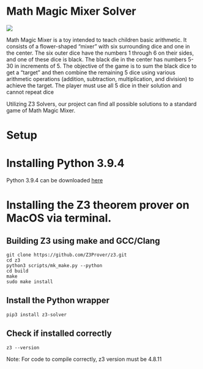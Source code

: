 # Math Magic Mixer Solver

![](https://images-na.ssl-images-amazon.com/images/I/51I%2BBA18wzL._AC_.jpg)

Math Magic Mixer is a toy intended to teach children basic arithmetic. It consists of a flower-shaped “mixer” with six surrounding dice and one in the center. The six outer dice have the numbers 1 through 6 on their sides, and one of these dice is black. The black die in the center has numbers 5-30 in increments of 5. The objective of the game is to sum the black dice to get a “target” and then combine the remaining 5 dice using various arithmetic operations (addition, subtraction, multiplication, and division) to achieve the target. The player must use all 5 dice in their solution and cannot repeat dice 

Utilizing Z3 Solvers, our project can find all possible solutions to a standard game of Math Magic Mixer.


# Setup 
# Installing Python 3.9.4
Python 3.9.4 can be downloaded [here](https://www.python.org/downloads/release/python-394/)

# Installing the Z3 theorem prover on MacOS via terminal.
## Building Z3 using make and GCC/Clang

```
git clone https://github.com/Z3Prover/z3.git
cd z3
python3 scripts/mk_make.py --python
cd build
make
sudo make install
```

## Install the Python wrapper
```
pip3 install z3-solver
```

## Check if installed correctly
```
z3 --version
```

Note: For code to compile correctly, z3 version must be 4.8.11
